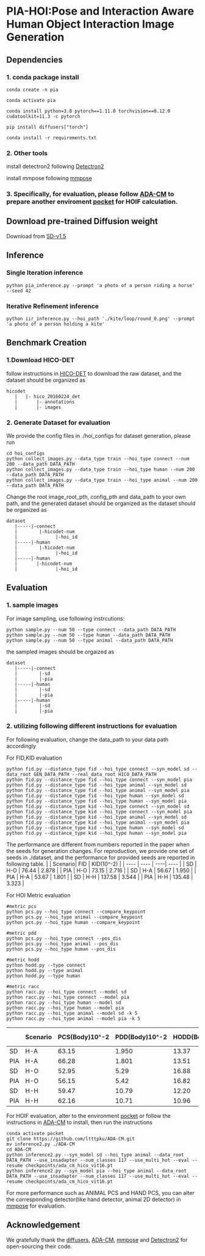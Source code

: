 # PIA-HOI:Pose and Interaction Aware Human Object Interaction Image Generation

## Dependencies

### 1. conda package install
```
conda create -n pia

conda activate pia

conda install python=3.8 pytorch==1.11.0 torchvision==0.12.0 cudatoolkit=11.3 -c pytorch

pip install diffusers["torch"]

conda install -r requirements.txt
```
### 2. Other tools
install detectron2 following [Detectron2](https://github.com/facebookresearch/detectron2)

install mmpose following [mmpose](https://github.com/open-mmlab/mmpose)

### 3. Specifically, for evaluation, please follow [ADA-CM](https://github.com/ltttpku/ADA-CM?tab=readme-ov-file) to prepare another enviroment [pocket](https://github.com/fredzzhang/pocket) for HOIF calculation.
## Download pre-trained Diffusion weight 
Download from [SD-v1.5](https://huggingface.co/runwayml/stable-diffusion-v1-5)

## Inference
### Single Iteration inference
```
python pia_inference.py --prompt 'a photo of a person riding a horse' --seed 42
```
### Iterative Refinement inference
```
python iir_inference.py --hoi_path './kite/loop/round_0.png' --prompt 'a photo of a person holding a kite' 
```

## Benchmark Creation
### 1.Download HICO-DET 
follow instructions in [HICO-DET](https://github.com/fredzzhang/hicodet) to download the raw dataset,
and the dataset should be organized as
```
hicodet                            
   |   |- hico_20160224_det        
   |       |- annotations
   |       |- images
```
### 2. Generate Dataset for evaluation
We provide the config files in ./hoi_configs for dataset generation, please run
```
cd hoi_configs
python collect_images.py --data_type train --hoi_type connect --num 200 --data_path DATA_PATH
python collect_images.py --data_type train --hoi_type human --num 200 --data_path DATA_PATH
python collect_images.py --data_type train --hoi_type animal --num 200 --data_path DATA_PATH
```
Change the root image_root_pth, config_pth and data_path to your own path, and the generated dataset should be organized as
the dataset should be organized as

```
dataset
   |-----|-connect
   |        |-hicodet-num
   |              |-hoi_id
   |-----|-human
   |        |-hicodet-num
   |              |-hoi_id
   |-----|-human
   |       |-hicodet-num
   |              |-hoi_id
```


## Evaluation
### 1. sample images 
For image sampling, use following instrcutions:
```
python sample.py --num 50 --type connect --data_path DATA_PATH
python sample.py --num 50 --type human --data_path DATA_PATH
python sample.py --num 50 --type animal --data_path DATA_PATH
```
the sampled images should be orgaized as
```
dataset
   |-----|-connect
   |        |-sd
   |        |-pia
   |-----|-human
   |        |-sd
   |        |-pia
   |-----|-human
   |        |-sd
   |        |-pia
```
### 2. utilizing following different instructions for evaluation
For following evaluation, change the data_path to your data path accordingly

For FID,KID evaluation
```
python fid.py --distance_type fid --hoi_type connect --syn_model sd --data_root GEN_DATA_PATH --real_data_root HICO_DATA_PATH
python fid.py --distance_type fid --hoi_type connect --syn_model pia
python fid.py --distance_type fid --hoi_type animal --syn_model sd
python fid.py --distance_type fid --hoi_type animal --syn_model pia
python fid.py --distance_type fid --hoi_type human --syn_model sd
python fid.py --distance_type fid --hoi_type human --syn_model pia
python fid.py --distance_type kid --hoi_type connect --syn_model sd
python fid.py --distance_type kid --hoi_type connect --syn_model pia
python fid.py --distance_type kid --hoi_type animal --syn_model sd
python fid.py --distance_type kid --hoi_type animal --syn_model pia
python fid.py --distance_type kid --hoi_type human --syn_model sd
python fid.py --distance_type kid --hoi_type human --syn_model pia
```
The performance are different from numbers reported in the paper when the seeds for generation changes. For reproduction, we provide one set of seeds in ./dataset, and the performance for provided seeds are reported in following table. 
|     | Scenario| FID  | KID(10^-2) |
|  ----  | ----  | ----| ---- |
| SD  | H-O |  76.44  | 2.878    |
| PIA | H-O |   73.15   | 2.716  |
| SD  | H-A | 56.67   | 1.950    |
| PIA | H-A |  53.67  | 1.801    |
| SD  | H-H | 137.58   |  3.544   |
| PIA | H-H |  135.48  |  3.323   |

For HOI Metric evaluation
```
#metric pcs
python pcs.py --hoi_type connect --compare_keypoint
python pcs.py --hoi_type animal --compare_keypoint
python pcs.py --hoi_type human --compare_keypoint

#metric pdd 
python pcs.py --hoi_type connect --pos_dis
python pcs.py --hoi_type animal --pos_dis
python pcs.py --hoi_type human --pos_dis

#metric hodd
python hodd.py --type connect
python hodd.py --type animal 
python hodd.py --type human 

#metric racc
python racc.py --hoi_type connect --model sd
python racc.py --hoi_type connect --model pia
python racc.py --hoi_type human --model sd
python racc.py --hoi_type human --model pia
python racc.py --hoi_type animal --model sd -k 5
python racc.py --hoi_type animal --model pia -k 5
``` 
|     | Scenario| PCS(Body)10^-2  | PDD(Body)10^-2 | HODD(Body)10^-2 |HODD(Hand)10^-2| R-Acc A@510^-2 |HOIF |
|  ----  | ----  | ----| ---- |  ---- | ----| ----| ---- |
| SD  | H-A | 63.15   | 1.950    |    13.37  |  16.90    |  62.22   | 68.41 |
| PIA | H-A |  66.28  | 1.801    |    13.51  |   16.65   |   62.43  | 69.19|
| SD  | H-O |  52.95  | 5.29    |16.88 | 13.40 |99.39|  69.28 |
| PIA | H-O |   56.15   | 5.42  |16.82 | 13.03|99.48| 74.96 |
| SD  | H-H | 59.47   |  10.79   |12.20|12.92|    99.2  |  58.32 |
| PIA | H-H |  62.16  |  10.71   |10.96|12.42|     99.6 | 61.69 |

For HOIF evaluation, alter to the environment [pocket](https://github.com/fredzzhang/pocket) or follow the instructions in [ADA-CM](https://github.com/ltttpku/ADA-CM?tab=readme-ov-file) to install, then run the instructions
```
conda activate pocket
git clone https://github.com/ltttpku/ADA-CM.git
mv inference2.py ./ADA-CM
cd ADA-CM
python inference2.py --syn_model sd --hoi_type animal --data_root DATA_PATH --use_insadapter --num_classes 117 --use_multi_hot --eval --resume checkpoints/ada_cm_hico_vit16.pt
python inference2.py --syn_model pia --hoi_type animal --data_root DATA_PATH --use_insadapter --num_classes 117 --use_multi_hot --eval --resume checkpoints/ada_cm_hico_vit16.pt
```

For more performance such as ANIMAL PCS and HAND PCS, you can alter the corresponding detector(like hand detector, animal 2D detector) in [mmpose](https://github.com/open-mmlab/mmpose) for evaluation.

## Acknowledgement
We gratefully thank the [diffusers](https://github.com/huggingface/diffusers), [ADA-CM](https://github.com/ltttpku/ADA-CM?tab=readme-ov-file),  [mmpose](https://github.com/open-mmlab/mmpose) and [Detectron2](https://github.com/facebookresearch/detectron2) for open-sourcing their code.
